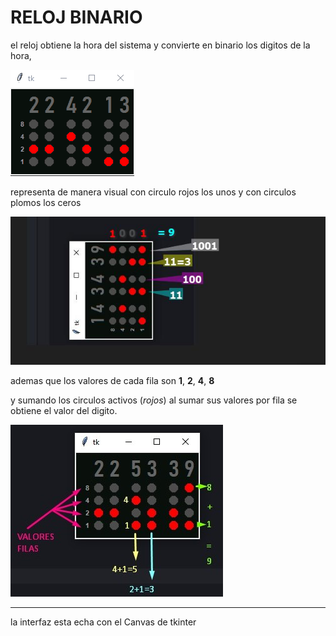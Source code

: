 # RELOJ BINARIO

el reloj obtiene la hora del sistema y convierte en binario los digitos de la hora,

![](imgs_md/reloj_binario.gif)

representa de manera visual con circulo rojos los unos y con circulos plomos los ceros

![](imgs_md/bin.jpg)

ademas que los valores de cada fila son **1**, **2**, **4**, **8**

y sumando los circulos activos (*rojos*) al sumar sus valores por fila se obtiene el valor del digito.

![](imgs_md/suma.jpg)



---

la interfaz esta echa con el Canvas de tkinter

